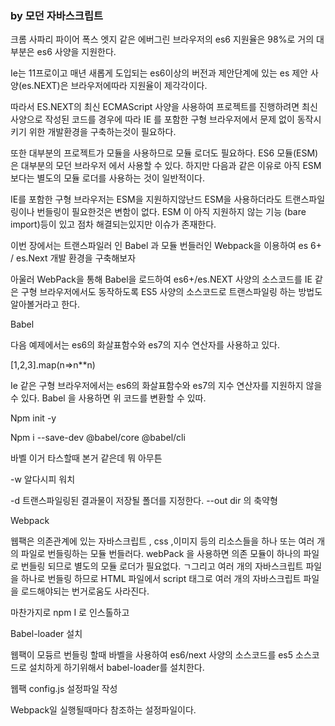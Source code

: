 ### by 모던 자바스크립트



크롬 사파리 파이어 폭스 엣지 같은 에버그린 브라우저의 es6 지원율은 98%로 거의 대부분은 es6 사양을 지원한다. 


Ie는 11프로이고 매년 새롭게 도입되는 es6이상의 버전과 제안단계에 있는 es 제안 사양(es.NEXT)은 브라우저에따라 지원율이 제각각이다. 

따라서 ES.NEXT의 최신 ECMAScript 사양을 사용하여 프로젝트를 진행하려면 최신 사양으로 작성된 코드를 경우에 따라 IE 를 포함한 구형 브라우저에서 문제 없이 동작시키기 위한 개발환경을 구축하는것이 필요하다.


또한 대부분의 프로젝트가 모듈을 사용하므로 모듈 로더도 필요하다. ES6 모듈(ESM)은 대부분의 모던 브라우저 에서 사용할 수 있다. 하지만 다음과 같은 이유로 아직 ESM 보다는 별도의 모듈 로더를 사용하는 것이 일반적이다. 

IE를 포함한 구형 브라우저는 ESM을 지원하지않난드
ESM을 사용하더라도 트랜스파일링이나 번들링이 필요한것은 변함이 없다.
ESM 이 아직 지원하지 않는 기능 (bare import)등이 있고 점차 해결되는있지만 이슈가 존재한다.

이번 장에서는 트랜스파일러 인 Babel 과 모듈 번들러인 Webpack을 이용하여 es 6+ / es.Next 개발 환경을 구축해보자 

아울러 WebPack을 통해 Babel을 로드하여 es6+/es.NEXT 사양의 소스코드를 IE 같은 구형 브라우저에서도 동작하도록 ES5 사양의 소스코드로 트랜스파일링 하는 방법도 알아볼거라고 한다. 




Babel

다음 예제에서는 es6의 화살표함수와 es7의 지수 연산자를 사용하고 있다.

[1,2,3].map(n=>n**n)

Ie 같은 구형 브라우저에서는 es6의 화살표함수와 es7의 지수 연산자를 지원하지 않을 수 있다. 
Babel 을 사용하면 위 코드를 변환할 수 있따. 


Npm init -y

Npm i --save-dev @babel/core @babel/cli 


바벨 이거 타스할때 본거 같은데 뭐 아무튼 

-w 알다시피 워치

-d 트랜스파일링된 결과물이 저장될 폴더를 지정한다.  --out dir 의 축약형 




Webpack

웹팩은 의존관계에 있는 자바스크립트 , css ,이미지 등의 리소스들을 하나 또는 여러 개의 파일로 번들링하는 모듈 번들러다. webPack 을 사용하면 의존 모듈이 하나의 파일로 번들링 되므로 별도의 모듈 로더가 필요없다. ㄱ그리고 여러 개의 자바스크립트 파일을 하나로 번들링 하므로 HTML 파일에서 script 태그로 여러 개의 자바스크립트 파일을 로드해야되는 번거로움도 사라진다. 


마찬가지로 npm I 로 인스톨하고 

Babel-loader 설치

웹팩이 모듕르 번들링 할때 바벨을 사용하여 es6/next 사양의 소스코드를 es5 소스코드로 설치하게 하기위해서 babel-loader를 설치한다. 



웹팩 config.js 설정파일 작성

Webpack일 실행될때마다 참조하는 설정파일이다. 
